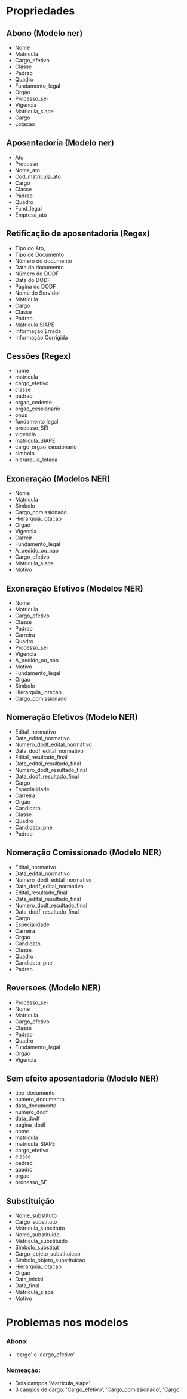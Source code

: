 # Propriedades

## Abono (Modelo ner)

- Nome
- Matricula
- Cargo_efetivo
- Classe
- Padrao
- Quadro
- Fundamento_legal
- Orgao
- Processo_sei
- Vigencia
- Matricula_siape
- Cargo
- Lotacao

## Aposentadoria (Modelo ner)

- Ato
- Processo
- Nome_ato
- Cod_matricula_ato
- Cargo
- Classe
- Padrao
- Quadro
- Fund_legal
- Empresa_ato

## Retificação de aposentadoria (Regex)

- Tipo do Ato,
- Tipo de Documento
- Número do documento
- Data do documento 
- Número do DODF
- Data do DODF
- Página do DODF
- Nome do Servidor
- Matrícula
- Cargo
- Classe
- Padrao
- Matricula SIAPE
- Informação Errada
- Informação Corrigida

## Cessões (Regex)

- nome
- matricula
- cargo_efetivo
- classe
- padrao
- orgao_cedente
- orgao_cessionario
- onus
- fundamento legal
- processo_SEI
- vigencia
- matricula_SIAPE
- cargo_orgao_cessionario
- simbolo
- hierarquia_lotaca

## Exoneração (Modelos NER)

- Nome
- Matricula
- Simbolo
- Cargo_comissionado
- Hierarquia_lotacao
- Orgao
- Vigencia
- Carreir
- Fundamento_legal
- A_pedido_ou_nao
- Cargo_efetivo
- Matricula_siape
- Motivo

## Exoneração Efetivos (Modelos NER)

- Nome
- Matricula
- Cargo_efetivo
- Classe
- Padrao
- Carreira
- Quadro
- Processo_sei
- Vigencia
- A_pedido_ou_nao
- Motivo
- Fundamento_legal
- Orgao
- Simbolo
- Hierarquia_lotacao
- Cargo_comissionado

## Nomeração Efetivos (Modelo NER)

- Edital_normativo
- Data_edital_normativo
- Numero_dodf_edital_normativo
- Data_dodf_edital_normativo
- Edital_resultado_final
- Data_edital_resultado_final
- Numero_dodf_resultado_final
- Data_dodf_resultado_final
- Cargo
- Especialidade
- Carreira
- Orgao
- Candidato
- Classe
- Quadro
- Candidato_pne
- Padrao

## Nomeração Comissionado (Modelo NER)

- Edital_normativo
- Data_edital_normativo
- Numero_dodf_edital_normativo
- Data_dodf_edital_normativo
- Edital_resultado_final
- Data_edital_resultado_final
- Numero_dodf_resultado_final
- Data_dodf_resultado_final
- Cargo
- Especialidade
- Carreira
- Orgao
- Candidato
- Classe
- Quadro
- Candidato_pne
- Padrao

## Reversoes (Modelo NER)

- Processo_sei
- Nome
- Matricula
- Cargo_efetivo
- Classe
- Padrao
- Quadro
- Fundamento_legal
- Orgao
- Vigencia

## Sem efeito aposentadoria (Modelo NER)

- tipo_documento
- numero_documento
- data_documento
- numero_dodf
- data_dodf
- pagina_dodf
- nome
- matricula
- matricula_SIAPE
- cargo_efetivo
- classe
- padrao
- quadro
- orgao
- processo_SE

## Substituição

- Nome_substituto
- Cargo_substituto
- Matricula_substituto
- Nome_substituido
- Matricula_substituido
- Simbolo_substitut
- Cargo_objeto_substituicao
- Simbolo_objeto_substituicao
- Hierarquia_lotacao
- Orgao
- Data_inicial
- Data_final
- Matricula_siape
- Motivo

# Problemas nos modelos

### Abono:
- 'cargo' e 'cargo_efetivo'

### Nomeação:
- Dois campos 'Matricula_siape'
- 3 campos de cargo: 'Cargo_efetivo', 'Cargo_comissionado', 'Cargo'